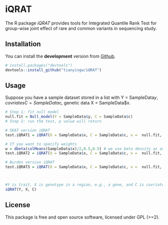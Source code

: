<!-- README.md is generated from README.Rmd. Please edit that file -->
iQRAT
==========

The R package *iQRAT* provides tools for Integrated Quantile Rank Test for group-wise joint effect of rare and common variants in sequencing study.

Installation
------------

You can install the **development** version from [Github](https://github.com/tianyingw/iQRAT).

``` r
# install.packages("devtools")
devtools::install_github("tianyingw/iQRAT")
```

Usage
-----
Suppose you have a sample dataset stored in a list with Y = SampleData$y, covriates C = SampleData$c, genetic data X = SampleData$x.

``` r
# Step 1: fit null model
null.fit = Null_model(Y = SampleData$y, C = SampleData$c)
# Step 2: run the test, p value will return

# SKAT version iQRAT
test.iQRAT1 = iQRAT(X = SampleData$x, C = SampleData$c, v =  null.fit, method.type = "S")

# If you want to specify weights
w = dbeta(colMeans(SampleData$x)/2,0.5,0.5) # we use beta density as an example
test.iQRAT2 = iQRAT(X = SampleData$x, C = SampleData$c, v =  null.fit, method.type = "S", w = w)

# Burden version iQRAT
test.iQRAT3 = iQRAT(X = SampleData$x, C = SampleData$c, v =  null.fit, method.type = "B")



#Y is trait, X is genotype in a region, e.g., a gene, and C is covriates such as gender, race, etc.
iQRAT(Y, X, C) 
```

License
-------

This package is free and open source software, licensed under GPL (&gt;=2).
